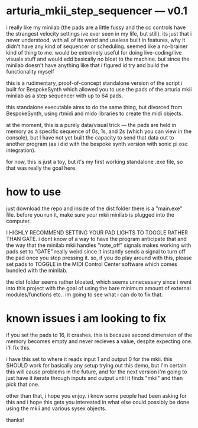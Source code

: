 # arturia_mkii_step_sequencer — v0.1

i really like my minilab (the pads are a little fussy and the cc controls have the strangest velocity settings ive ever seen in my life, but still). its just that i never understood, with all of its weird and useless built in features, why it didn't have any kind of sequencer or scheduling. seemed like a no-brainer kind of thing to me. would be extremely useful for doing live-coding/live visuals stuff and would add basically no bloat to the machine. but since the minilab doesn't have anything like that i figured id try and build the functionality myself

this is a rudimentary, proof-of-concept standalone version of the script i built for BespokeSynth which allowed you to use the pads of the arturia mkii minilab as a step sequencer with up to 64 pads.

this standalone executable aims to do the same thing, but divorced from BespokeSynth, using rtmidi and mido libraries to create the midi objects.

at the moment, this is a purely data/visual trick — the pads are held in memory as a specific sequence of 0s, 1s, and 2s (which you can view in the console), but I have not yet built the capacity to send that data out to another program (as i did with the bespoke synth version with sonic pi osc integration).

for now, this is just a toy, but it's my first working standalone .exe file, so that was really the goal here.

# how to use

just download the repo and inside of the dist folder there is a "main.exe" file. before you run it, make sure your mkii minilab is plugged into the computer.

I HIGHLY RECOMMEND SETTING YOUR PAD LIGHTS TO TOGGLE RATHER THAN GATE. 
i dont know of a way to have the program anticipate that and the way that the minilab mkii handles "note_off" signals makes working with pads set to "GATE" really weird since it instantly sends a signal to turn off the pad once you stop pressing it. so, if you do play around with this, please set pads to TOGGLE in the MIDI Control Center software which comes bundled with the minilab.

the dist folder seems rather bloated, which seems unnecessary since i went into this project with the goal of using the bare minimum amount of external modules/functions etc.. im going to see what i can do to fix that.


# known issues i am looking to fix

if you set the pads to 16, it crashes. this is because second dimension of the memory becomes empty and never recieves a value, despite expecting one. i'll fix this.

i have this set to where it reads input 1 and output 0 for the mkii. this SHOULD work for basically any setup trying out this demo, but I'm certain this will cause problems in the future, and for the next version i'm going to just have it iterate through inputs and output until it finds "mkii" and then pick that one. 

other than that, i hope you enjoy. i know some people had been asking for this and i hope this gets you interested in what else could possibly be done using the mkii and various sysex objects.

thanks!
